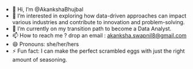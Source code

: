 - 👋 Hi, I’m @AkankshaBhujbal
- 👀 I’m interested in exploring how data-driven approaches can impact various industries and contribute to innovation and problem-solving.
- 🌱 I’m currently on my transition path to become a Data Analyst.
- 📫 How to reach me ? drop an email : akanksha.swapnil8@gmail.com
- 😄 Pronouns: she/her/hers
- ⚡ Fun fact: I can make the perfect scrambled eggs with just the right amount of seasoning.

<!---
AkankshaBhujbal/AkankshaBhujbal is a ✨ special ✨ repository because its `README.md` (this file) appears on your GitHub profile.
You can click the Preview link to take a look at your changes.
--->
